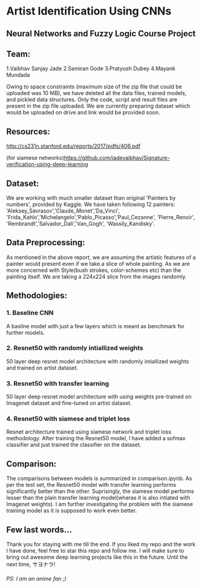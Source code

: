 # Artist Identification Using CNNs
## Neural Networks and Fuzzy Logic Course Project

## Team:
1.Vaibhav Sanjay Jade 
2.Samiran Gode 
3.Pratyush Dubey 
4.Mayank Mundada

Owing to space constraints (maximum size of the zip file that could be uploaded was 10 MB), we have deleted all the data files, trained models, and pickled data structures. Only the code, script and result files are present in the zip file uploaded. We are currently preparing dataset which would be uploaded on drive and link would be provided soon.

## Resources:
http://cs231n.stanford.edu/reports/2017/pdfs/406.pdf

(for siamese networks)https://github.com/jadevaibhav/Signature-verification-using-deep-learning

## Dataset:
We are working with much smaller dataset than original 'Painters by numbers', provided by Kaggle. We have taken following 12 painters:
'Aleksey_Savrasov','Claude_Monet','Da_Vinci', 'Frida_Kahlo','Michelangelo','Pablo_Picasso','Paul_Cezanne', 'Pierre_Renoir', 'Rembrandt','Salvador_Dali','Van_Gogh', 'Wassily_Kandisky'. 

## Data Preprocessing:
As mentioned in the above report, we are assuming the artistic features of a painter would present even if we take a slice of whole painting. As we are more concerned with Style(bush strokes, color-schemes etc) than the painting itself. We are taking a 224x224 slice from the images randomly.

## Methodologies:
### 1. Baseline CNN
A basline model with just a few layers which is meant as benchmark for further models.

### 2. Resnet50 with randomly intiallized weights
 50 layer deep resnet model architecture with randomly intiallized weights and trained on artist dataset.
 
### 3. Resnet50 with transfer learning
50 layer deep resnet model architecture with using weights pre-trained on Imagenet dataset and fine-tuned on artist dataset. 

### 4. Resnet50 with siamese and triplet loss
Resnet architecture trained using siamese network and triplet loss methodology. After training the Resnet50 model, I have added a sofmax classifier and just trained the classifier on the dataset.

## Comparison:
The comparisons between models is summarized in comparison.ipynb. As per the test set, the Resnet50 model with transfer learning performs significantly better than the other. Suprisingly, the siamese model performs lesser than the plain transfer learning model(wheras it is also intiated with Imagenet weights). I am further investigating the problem with the siamese training model as it is supposed to work even better.

## Few last words...
Thank you for staying with me till the end. If you liked my repo and the work I have done, feel free to star this repo and follow me. I will make sure to bring out awesome deep learning projects like this in the future. Until the next time, サヨナラ!

###### PS: I am an anime fan ;)
